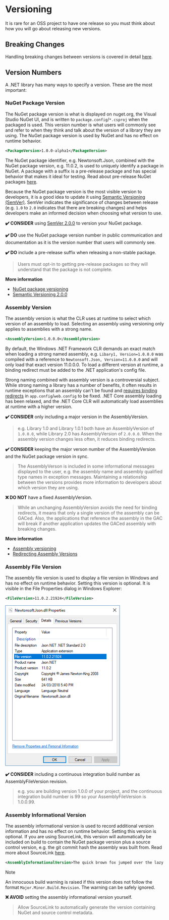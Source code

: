 ﻿# Versioning

It is rare for an OSS project to have one release so you must think about how you will go about releasing new versions.

## Breaking Changes

Handling breaking changes between versions is covered in detail [here](./breaking-changes.md).

## Version Numbers

A .NET library has many ways to specify a version. These are the most important:

### NuGet Package Version

The NuGet package version is what is displayed on nuget.org, the Visual Studio NuGet UI, and is written to `package.config`/`*.csproj` when the packaged is used. This version number is what users will commonly see and refer to when they think and talk about the version of a library they are using. The NuGet package version is used by NuGet and has no effect on runtime behavior.

```xml
<PackageVersion>1.0.0-alpha1</PackageVersion>
```

The NuGet package identifier, e.g. Newtonsoft.Json, combined with the NuGet package version, e.g. 11.0.2, is used to uniquely identify a package in NuGet. A package with a suffix is a pre-release package and has special behavior that makes it ideal for testing. Read about pre-release NuGet packages [here](./nuget.md#pre-release-packages).

Because the NuGet package version is the most visible version to developers, it is a good idea to update it using [Semantic Versioning (SemVer)](https://semver.org/). SemVer indicates the significance of changes between release (e.g. `1.0` to `2.0` indicates that there are breaking changes) and helps developers make an informed decision when choosing what version to use.

**✔️ CONSIDER** using [SemVer 2.0.0](https://semver.org/) to version your NuGet package.

**✔️ DO** use the NuGet package version number in public communication and documentation as it is the version number that users will commonly see.

**✔️ DO** include a pre-release suffix when releasing a non-stable package.

> Users must opt-in to getting pre-release packages so they will understand that the package is not complete.

**More information**

* [NuGet package versioning](https://docs.microsoft.com/en-us/nuget/reference/package-versioning)
* [Semantic Versioning 2.0.0](https://semver.org/)

### Assembly Version

The assembly version is what the CLR uses at runtime to select which version of an assembly to load. Selecting an assembly using versioning only applies to assemblies with a strong name.

```xml
<AssemblyVersion>1.0.0.0</AssemblyVersion>
```

By default, the Windows .NET Framework CLR demands an exact match when loading a strong named assembly, e.g. `Libary1, Version=1.0.0.0` was compiled with a reference to `Newtonsoft.Json, Version=11.0.0.0` and will only load that exact version 11.0.0.0. To load a different version at runtime, a binding redirect must be added to the .NET application's config file.

Strong naming combined with assembly version is a controversial subject. While strong naming a library has a number of benefits, it often results in runtime exceptions that an assembly can't be found and [requires binding redirects](https://docs.microsoft.com/en-us/dotnet/framework/configure-apps/redirect-assembly-versions) in `app.config`/`web.config` to be fixed. .NET Core assembly loading has been relaxed, and the .NET Core CLR will automatically load assemblies at runtime with a higher version.

**✔️ CONSIDER** only including a major version in the AssemblyVersion.

> e.g. Library 1.0 and Library 1.0.1 both have an AssemblyVersion of `1.0.0.0`, while Library 2.0 has AssemblyVersion of `2.0.0.0`. When the assembly version changes less often, it reduces binding redirects.

**✔️ CONSIDER** keeping the major verson number of the AssemblyVersion and the NuGet package version in sync.

> The AssemblyVerson is included in some informational messages displayed to the user, e.g. the assembly name and assembly qualified type names in exception messages. Maintaining a relationship between the versions provides more information to developers about which version they are using.

**❌ DO NOT** have a fixed AssemblyVersion.

> While an unchanging AssemblyVersion avoids the need for binding redirects, it means that only a single version of the assembly can be GACed. Also, the applications that reference the assembly in the GAC will break if another application updates the GACed assembly with breaking changes.

**More information**

* [Assembly versioning](https://docs.microsoft.com/en-us/dotnet/framework/app-domains/assembly-versioning)
* [Redirecting Assembly Versions](https://docs.microsoft.com/en-us/dotnet/framework/configure-apps/redirect-assembly-versions)

### Assembly File Version

The assembly file version is used to display a file version in Windows and has no effect on runtime behavior. Setting this version is optional. It is visible in the File Properties dialog in Windows Explorer:

```xml
<FileVersion>11.0.2.21924</FileVersion>
```

![Windows Explorer](../images/win-properties.png "Windows Explorer")

**✔️ CONSIDER** including a continuous integration build number as AssemblyFileVersion revision.

> e.g. you are building version 1.0.0 of your project, and the continuous integration build number is 99 so your AssemblyFileVersion is 1.0.0.99.

### Assembly Informational Version

The assembly informational version is used to record additional version information and has no effect on runtime behavior. Setting this version is optional. If you are using SourceLink, this version will automatically be included on build to contain the NuGet package version plus a source control version, e.g. the git commit hash the assembly was built from. Read more about SourceLink [here](./sourcelink.md).

```xml
<AssemblyInformationalVersion>The quick brown fox jumped over the lazy dog.</AssemblyInformationalVersion>
```

> [!NOTE]
> An innocuous build warning is raised if this version does not follow the format `Major.Minor.Build.Revision`. The warning can be safely ignored.

**❌ AVOID** setting the assembly informational version yourself.

> Allow SourceLink to automatically generate the version containing NuGet and source control metadata.